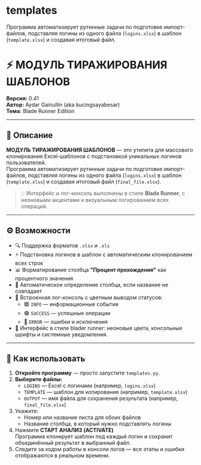 # templates
Программа автоматизирует рутинные задачи по подготовке импорт-файлов, подставляя логины из одного файла (`logins.xlsx`) в шаблон (`template.xlsx`) и создавая итоговый файл.

# ⚡ МОДУЛЬ ТИРАЖИРОВАНИЯ ШАБЛОНОВ  
**Версия:** 0.41  
**Автор:** Aydar Gainullin (aka kucingsayabesar)  
**Тема:** Blade Runner Edition  

---

## 🧩 Описание

**МОДУЛЬ ТИРАЖИРОВАНИЯ ШАБЛОНОВ** — это утилита для массового клонирования Excel-шаблонов с подстановкой уникальных логинов пользователей.  
Программа автоматизирует рутинные задачи по подготовке импорт-файлов, подставляя логины из одного файла (`logins.xlsx`) в шаблон (`template.xlsx`) и создавая итоговый файл (`final_file.xlsx`).

> 💡 Интерфейс и лог-консоль выполнены в стиле **Blade Runner**, с неоновыми акцентами и визуальным логированием всех операций.

---

## ⚙️ Возможности

- 🔍 Поддержка форматов `.xlsx` и `.xls`  
- ⚡ Подстановка логинов в шаблон с автоматическим клонированием всех строк  
- 📊 Форматирование столбца **"Процент прохождения"** как процентного значения  
- 🧠 Автоматическое определение столбца, если название не совпадает  
- 💬 Встроенная лог-консоль с цветным выводом статусов:
  - 🟦 `INFO` — информационные события  
  - 🟢 `SUCCESS` — успешные операции  
  - 🔴 `ERROR` — ошибки и исключения  
- 🎨 Интерфейс в стиле blader runner: неоновые цвета, консольные шрифты и системные уведомления.

---

## 🧭 Как использовать

1. **Откройте программу** — просто запустите `templates.py`.
2. **Выберите файлы:**
   - `LOGINS` — Excel с логинами (например, `logins.xlsx`)
   - `TEMPLATE` — шаблон для копирования (например, `template.xlsx`)
   - `OUTPUT` — имя файла для сохранения результата (например, `final_file.xlsx`)
3. Укажите:
   - Номер или название листа для обоих файлов
   - Название столбца, в который нужно подставлять логины
4. Нажмите **СТАРТ АНАЛИЗ (ACTIVATE)**  
   Программа клонирует шаблон под каждый логин и сохранит объединённый результат в выбранный файл.
5. Следите за ходом работы в консоли логов — все этапы и ошибки отображаются в реальном времени.

